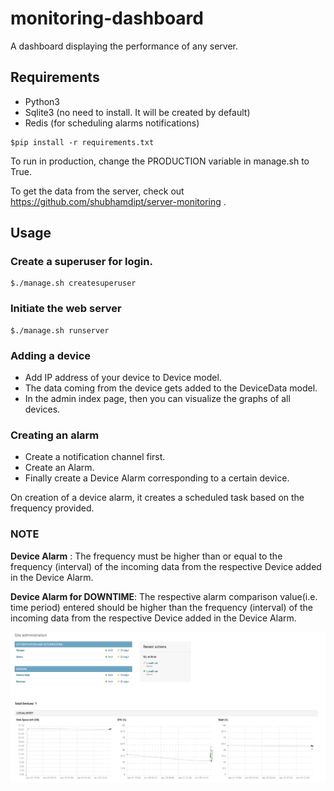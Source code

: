 # monitoring-dashboard
A dashboard displaying the performance of any server.


## Requirements

* Python3
* Sqlite3 (no need to install. It will be created by default)
* Redis (for scheduling alarms notifications)

```
$pip install -r requirements.txt
```

To run in production, change the PRODUCTION variable in manage.sh to True.

To get the data from the server, check out https://github.com/shubhamdipt/server-monitoring .


## Usage

### Create a superuser for login.
```
$./manage.sh createsuperuser
```

### Initiate the web server
```
$./manage.sh runserver
```

### Adding a device
* Add IP address of your device to Device model.
* The data coming from the device gets added to the DeviceData model.
* In the admin index page, then you can visualize the graphs of all devices.

### Creating an alarm
* Create a notification channel first.
* Create an Alarm.
* Finally create a Device Alarm corresponding to a certain device.

On creation of a device alarm, it creates a scheduled task based on the frequency provided.

### NOTE
**Device Alarm** : The frequency must be higher than or equal to the frequency (interval) of the incoming data from the 
respective Device added in the Device Alarm.

**Device Alarm for DOWNTIME**: The respective alarm comparison value(i.e. time period) entered should be higher than the frequency (interval) of the incoming data from the 
respective Device added in the Device Alarm.

![Sample of the Admin page](https://github.com/shubhamdipt/monitoring-dashboard/blob/master/sample.png)
